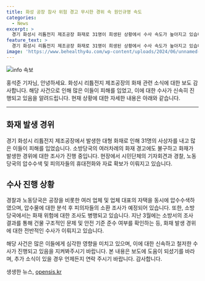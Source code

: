 ```yaml
---
title: 화성 공장 참사 위험 경고 무시한 경위 속 원인규명 속도
categories:
  - News
excerpt: >
  경기 화성시 리튬전지 제조공장 화재로 31명이 희생된 상황에서 수사 속도가 높아지고 있습니다. 화재 경고에도 불구하고 발생한 원인과 관련해 경찰과 노동당국이 적극적인 수사를 벌이고 있습니다. 공장 및 관련 업체 압수수색을 통해 휴대전화, 안전지침 등의 자료를 확보하고 분석 후 피의자들을 소환할 예정입니다. 또한 소방당국은 화재 발생 전 안전 여건을 지적한 바 있으며, 관련된 안전관리 담당 직원들도 조사를 받고 있습니다. 화재 원인과 대규모 피해에 대한 수사가 집중될 전망입니다.
feature_text: >
  경기 화성시 리튬전지 제조공장 화재로 31명이 희생된 상황에서 수사 속도가 높아지고 있습니다. 화재 경고에도 불구하고 발생한 원인과 관련해 경찰과 노동당국이 적극적인 수사를 벌이고 있습니다. 공장 및 관련 업체 압수수색을 통해 휴대전화, 안전지침 등의 자료를 확보하고 분석 후 피의자들을 소환할 예정입니다. 또한 소방당국은 화재 발생 전 안전 여건을 지적한 바 있으며, 관련된 안전관리 담당 직원들도 조사를 받고 있습니다. 화재 원인과 대규모 피해에 대한 수사가 집중될 전망입니다.
image: 'https://www.behealthy4u.com/wp-content/uploads/2024/06/unnamed-file.png'
---
```


<p><img src="https://www.behealthy4u.com/wp-content/uploads/2024/06/unnamed-file.png" alt="info 속보" /></p>

<p>홍석준 기자님, 안녕하세요. 화성시 리튬전지 제조공장의 화재 관련 소식에 대한 보도 감사합니다. 해당 사건으로 인해 많은 이들이 피해를 입었고, 이에 대한 수사가 신속히 진행되고 있음을 알려드립니다. 현재 상황에 대한 자세한 내용은 아래와 같습니다.</p>

<hr />

<h2 data-ke-size="size26"><b>화재 발생 경위</b></h2>

<p data-ke-size="size16">경기 화성시 리튬전지 제조공장에서 발생한 대형 화재로 인해 31명의 사상자를 내고 많은 이들이 피해를 입었습니다. 소방당국의 여러차례의 화재 경고에도 불구하고 화재가 발생한 경위에 대한 조사가 진행 중입니다. 현장에서 시민단체의 기자회견과 경찰, 노동당국의 압수수색 및 피의자들의 휴대전화와 자료 확보가 이뤄지고 있습니다.</p>

<h2 data-ke-size="size26"><b>수사 진행 상황</b></h2>

<p data-ke-size="size16">경찰과 노동당국은 공장을 비롯한 여러 업체 및 업체 대표의 자택을 동시에 압수수색하였으며, 압수물에 대한 분석 후 피의자들의 소환 조사가 예정되어 있습니다. 또한, 소방당국에서는 화재 위험에 대한 조사도 병행되고 있습니다. 지난 3월에는 소방서의 조사 결과를 통해 건물 구조적인 문제 및 안전 기준 준수 여부를 확인하는 등, 화재 발생 경위에 대한 전반적인 수사가 이뤄지고 있습니다.</p>

<p>해당 사건은 많은 이들에게 심각한 영향을 미치고 있으며, 이에 대한 신속하고 철저한 수사가 진행되고 있음을 지켜봐주시기 바랍니다. 본 내용은 보도에 도움이 되셨기를 바라며, 추가 소식이 있을 경우 언제든지 연락 주시기 바랍니다. 감사합니다.</p>
생생한 뉴스, <a href="https://opensis.kr" rel="dofollow">opensis.kr</a>


